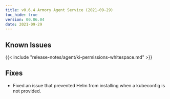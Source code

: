 ```yaml
---
title: v0.6.4 Armory Agent Service (2021-09-29)
toc_hide: true
version: 00.06.04
date: 2021-09-29
---
```


## Known Issues

{{< include "release-notes/agent/ki-permissions-whitespace.md" >}}

## Fixes

- Fixed an issue that prevented Helm from installing when a kubeconfig is not provided.

